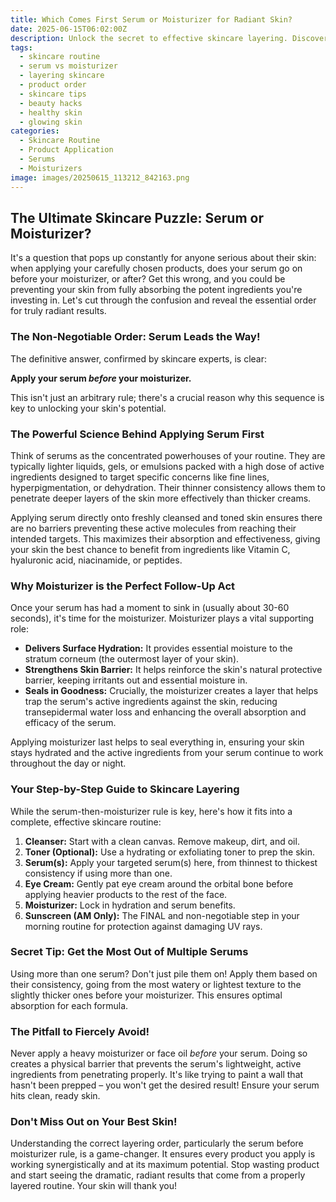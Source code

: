 ```yaml
---
title: Which Comes First Serum or Moisturizer for Radiant Skin?
date: 2025-06-15T06:02:00Z
description: Unlock the secret to effective skincare layering. Discover the correct order – serum or moisturizer first – to maximize absorption and achieve your best skin.
tags:
  - skincare routine
  - serum vs moisturizer
  - layering skincare
  - product order
  - skincare tips
  - beauty hacks
  - healthy skin
  - glowing skin
categories:
  - Skincare Routine
  - Product Application
  - Serums
  - Moisturizers
image: images/20250615_113212_842163.png
---
```


## The Ultimate Skincare Puzzle: Serum or Moisturizer?

It's a question that pops up constantly for anyone serious about their skin: when applying your carefully chosen products, does your serum go on before your moisturizer, or after? Get this wrong, and you could be preventing your skin from fully absorbing the potent ingredients you're investing in. Let's cut through the confusion and reveal the essential order for truly radiant results.

### The Non-Negotiable Order: Serum Leads the Way!

The definitive answer, confirmed by skincare experts, is clear:

**Apply your serum *before* your moisturizer.**

This isn't just an arbitrary rule; there's a crucial reason why this sequence is key to unlocking your skin's potential.

### The Powerful Science Behind Applying Serum First

Think of serums as the concentrated powerhouses of your routine. They are typically lighter liquids, gels, or emulsions packed with a high dose of active ingredients designed to target specific concerns like fine lines, hyperpigmentation, or dehydration. Their thinner consistency allows them to penetrate deeper layers of the skin more effectively than thicker creams.

Applying serum directly onto freshly cleansed and toned skin ensures there are no barriers preventing these active molecules from reaching their intended targets. This maximizes their absorption and effectiveness, giving your skin the best chance to benefit from ingredients like Vitamin C, hyaluronic acid, niacinamide, or peptides.

### Why Moisturizer is the Perfect Follow-Up Act

Once your serum has had a moment to sink in (usually about 30-60 seconds), it's time for the moisturizer. Moisturizer plays a vital supporting role:

*   **Delivers Surface Hydration:** It provides essential moisture to the stratum corneum (the outermost layer of your skin).
*   **Strengthens Skin Barrier:** It helps reinforce the skin's natural protective barrier, keeping irritants out and essential moisture in.
*   **Seals in Goodness:** Crucially, the moisturizer creates a layer that helps trap the serum's active ingredients against the skin, reducing transepidermal water loss and enhancing the overall absorption and efficacy of the serum.

Applying moisturizer last helps to seal everything in, ensuring your skin stays hydrated and the active ingredients from your serum continue to work throughout the day or night.

### Your Step-by-Step Guide to Skincare Layering

While the serum-then-moisturizer rule is key, here's how it fits into a complete, effective skincare routine:

1.  **Cleanser:** Start with a clean canvas. Remove makeup, dirt, and oil.
2.  **Toner (Optional):** Use a hydrating or exfoliating toner to prep the skin.
3.  **Serum(s):** Apply your targeted serum(s) here, from thinnest to thickest consistency if using more than one.
4.  **Eye Cream:** Gently pat eye cream around the orbital bone before applying heavier products to the rest of the face.
5.  **Moisturizer:** Lock in hydration and serum benefits.
6.  **Sunscreen (AM Only):** The FINAL and non-negotiable step in your morning routine for protection against damaging UV rays.

### Secret Tip: Get the Most Out of Multiple Serums

Using more than one serum? Don't just pile them on! Apply them based on their consistency, going from the most watery or lightest texture to the slightly thicker ones before your moisturizer. This ensures optimal absorption for each formula.

### The Pitfall to Fiercely Avoid!

Never apply a heavy moisturizer or face oil *before* your serum. Doing so creates a physical barrier that prevents the serum's lightweight, active ingredients from penetrating properly. It's like trying to paint a wall that hasn't been prepped – you won't get the desired result! Ensure your serum hits clean, ready skin.

### Don't Miss Out on Your Best Skin!

Understanding the correct layering order, particularly the serum before moisturizer rule, is a game-changer. It ensures every product you apply is working synergistically and at its maximum potential. Stop wasting product and start seeing the dramatic, radiant results that come from a properly layered routine. Your skin will thank you!

